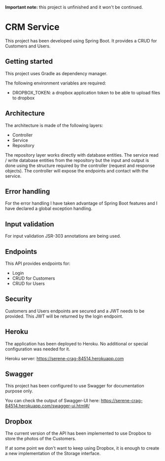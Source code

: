 **Important note:** this project is unfinished and it won't be continued.

# CRM Service
This project has been developed using Spring Boot. It provides a CRUD for Customers and Users.

## Getting started
This project uses Gradle as dependency manager.

The following environment variables are required:
* DROPBOX_TOKEN: a dropbox application token to be able to upload files to dropbox 

## Architecture
The architecture is made of the following layers:
* Controller
* Service
* Repository

The repository layer works directly with database entities. The service read / write database entities from the repository but the input and output is done using the structure required by the controller (request and response objects).
The controller will expose the endpoints and contact with the service.

## Error handling
For the error handling I have taken advantage of Spring Boot features and I have declared a global exception handling.

## Input validation
For input validation JSR-303 annotations are being used.

## Endpoints
This API provides endpoints for:
* Login
* CRUD for Customers
* CRUD for Users

## Security
Customers and Users endpoints are secured and a JWT needs to be provided.
This JWT will be returned by the login endpoint.

## Heroku
The application has been deployed to Heroku. No additional or special configuration was needed for it.

Heroku server: https://serene-crag-84514.herokuapp.com

## Swagger
This project has been configured to use Swagger for documentation purpose only.

You can check the output of Swagger-UI here: https://serene-crag-84514.herokuapp.com/swagger-ui.html#/

## Dropbox
The current version of the API has been implemented to use Dropbox to store the photos of the Customers.

If at some point we don't want to keep using Dropbox, it is enough to create a new implementation of the Storage interface.
